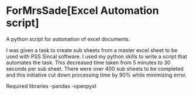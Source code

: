 # ForMrsSade[Excel Automation script]
A python script for automation of excel documents. 

I was given a task to create sub sheets from a master excel sheet to be used with PSS Sincal software. I used my python skills to write a script that automates the task. This decreased time taken from 5 minutes to 30 seconds per sub sheet. There were over 400 sub sheets to be completed and this initiative cut down processing time by 90% while minimizing error.

Required libraries
-pandas
-openpyxl
